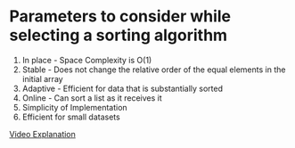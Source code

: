 # Parameters to consider while selecting a sorting algorithm

1. In place - Space Complexity is O(1)
2. Stable - Does not change the relative order of the equal elements in the initial array
3. Adaptive - Efficient for data that is substantially sorted
4. Online - Can sort a list as it receives it
5. Simplicity of Implementation
6. Efficient for small datasets

[Video Explanation](https://youtu.be/4gW6P5A1gxs)
